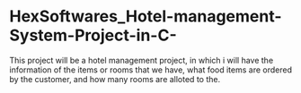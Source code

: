 # HexSoftwares_Hotel-management-System-Project-in-C-
This project will be a hotel management project, in which i will have the information of the items or rooms that we have, what food items are ordered by the customer, and how many rooms are alloted to the.
